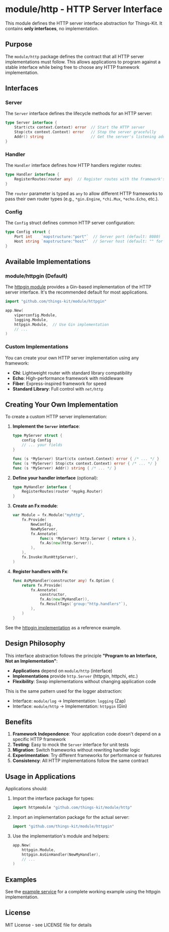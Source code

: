 # module/http - HTTP Server Interface

This module defines the HTTP server interface abstraction for Things-Kit. It contains **only interfaces**, no implementation.

## Purpose

The `module/http` package defines the contract that all HTTP server implementations must follow. This allows applications to program against a stable interface while being free to choose any HTTP framework implementation.

## Interfaces

### Server

The `Server` interface defines the lifecycle methods for an HTTP server:

```go
type Server interface {
    Start(ctx context.Context) error  // Start the HTTP server
    Stop(ctx context.Context) error   // Stop the server gracefully
    Addr() string                     // Get the server's listening address
}
```

### Handler

The `Handler` interface defines how HTTP handlers register routes:

```go
type Handler interface {
    RegisterRoutes(router any)  // Register routes with the framework's router
}
```

The `router` parameter is typed as `any` to allow different HTTP frameworks to pass their own router types (e.g., `*gin.Engine`, `*chi.Mux`, `*echo.Echo`, etc.).

### Config

The `Config` struct defines common HTTP server configuration:

```go
type Config struct {
    Port int    `mapstructure:"port"`  // Server port (default: 8080)
    Host string `mapstructure:"host"`  // Server host (default: "" for all interfaces)
}
```

## Available Implementations

### module/httpgin (Default)

The [httpgin module](../httpgin/) provides a Gin-based implementation of the HTTP server interface. It's the recommended default for most applications.

```go
import "github.com/things-kit/module/httpgin"

app.New(
    viperconfig.Module,
    logging.Module,
    httpgin.Module,  // Use Gin implementation
    // ...
)
```

### Custom Implementations

You can create your own HTTP server implementation using any framework:

- **Chi**: Lightweight router with standard library compatibility
- **Echo**: High-performance framework with middleware
- **Fiber**: Express-inspired framework for speed
- **Standard Library**: Full control with `net/http`

## Creating Your Own Implementation

To create a custom HTTP server implementation:

1. **Implement the `Server` interface**:
   ```go
   type MyServer struct {
       config Config
       // ... your fields
   }
   
   func (s *MyServer) Start(ctx context.Context) error { /* ... */ }
   func (s *MyServer) Stop(ctx context.Context) error { /* ... */ }
   func (s *MyServer) Addr() string { /* ... */ }
   ```

2. **Define your handler interface** (optional):
   ```go
   type MyHandler interface {
       RegisterRoutes(router *mypkg.Router)
   }
   ```

3. **Create an Fx module**:
   ```go
   var Module = fx.Module("myhttp",
       fx.Provide(
           NewConfig,
           NewMyServer,
           fx.Annotate(
               func(s *MyServer) http.Server { return s },
               fx.As(new(http.Server)),
           ),
       ),
       fx.Invoke(RunHttpServer),
   )
   ```

4. **Register handlers with Fx**:
   ```go
   func AsMyHandler(constructor any) fx.Option {
       return fx.Provide(
           fx.Annotate(
               constructor,
               fx.As(new(MyHandler)),
               fx.ResultTags(`group:"http.handlers"`),
           ),
       )
   }
   ```

See the [httpgin implementation](../../httpgin/) as a reference example.

## Design Philosophy

This interface abstraction follows the principle **"Program to an Interface, Not an Implementation"**:

- **Applications** depend on `module/http` (interface)
- **Implementations** provide `http.Server` (httpgin, httpchi, etc.)
- **Flexibility**: Swap implementations without changing application code

This is the same pattern used for the logger abstraction:
- Interface: `module/log` → Implementation: `logging` (Zap)
- Interface: `module/http` → Implementation: `httpgin` (Gin)

## Benefits

1. **Framework Independence**: Your application code doesn't depend on a specific HTTP framework
2. **Testing**: Easy to mock the `Server` interface for unit tests
3. **Migration**: Switch frameworks without rewriting handler logic
4. **Experimentation**: Try different frameworks for performance or features
5. **Consistency**: All HTTP implementations follow the same contract

## Usage in Applications

Applications should:

1. Import the interface package for types:
   ```go
   import httpmodule "github.com/things-kit/module/http"
   ```

2. Import an implementation package for the actual server:
   ```go
   import "github.com/things-kit/module/httpgin"
   ```

3. Use the implementation's module and helpers:
   ```go
   app.New(
       httpgin.Module,
       httpgin.AsGinHandler(NewMyHandler),
       // ...
   )
   ```

## Examples

See the [example service](../../../example/) for a complete working example using the httpgin implementation.

## License

MIT License - see LICENSE file for details
